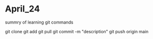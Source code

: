 # April_24
summry of learning git commands

git clone
git add
git pull
git commit -m "description"
git push origin main
